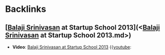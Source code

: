 
# Backlinks
## [[Balaji Srinivasan](<[Balaji Srinivasan.md>) at Startup School 2013](<[Balaji Srinivasan](<Balaji Srinivasan.md>) at Startup School 2013.md>)
- **Video**: [Balaji Srinivasan at Startup School 2013](<Balaji Srinivasan at Startup School 2013.md>) {{[youtube](<youtube.md>):

